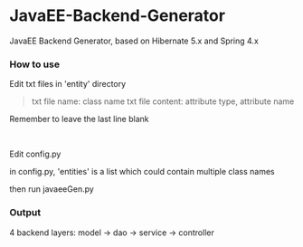 # JavaEE-Backend-Generator
JavaEE Backend Generator, based on Hibernate 5.x and Spring 4.x

### How to use

Edit txt files in 'entity' directory

> txt file name: class name
> txt file content: attribute type, attribute name

Remember to leave the last line blank

<br/>

Edit config.py

in config.py, 'entities' is a list which could contain multiple class names

then run javaeeGen.py

### Output

4 backend layers: model -> dao -> service -> controller